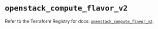 # `openstack_compute_flavor_v2`

Refer to the Terraform Registry for docs: [`openstack_compute_flavor_v2`](https://registry.terraform.io/providers/terraform-provider-openstack/openstack/3.0.0/docs/resources/compute_flavor_v2).
